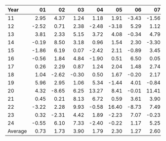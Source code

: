 | Year    |               01   |               02   |               03   |               04   |               05   |               06   |               07   |               08   |               09   |               10   |               11   |               12   |     Average       |     Yearly       |
|:--------|-------------------:|-------------------:|-------------------:|-------------------:|-------------------:|-------------------:|-------------------:|-------------------:|-------------------:|-------------------:|-------------------:|-------------------:|------------------:|-----------------:|
| 11      |               2.95 |               4.37 |               1.24 |               1.18 |               1.91 |              -3.43 |              -1.56 |                    |              -2.47 |               3.83 |               5.06 |               3.98 |              1.55 |            18.61 |
| 12      |              -2.52 |               0.71 |               2.38 |              -2.48 |              -3.18 |               5.29 |               1.12 |               1.73 |               3.66 |              -0.09 |               0.62 |              -1.55 |              0.47 |             5.69 |
| 13      |               3.81 |               2.33 |               5.15 |               3.72 |               4.08 |              -0.34 |               4.79 |              -3.57 |               2.63 |               3.34 |               1.32 |               2.27 |              2.46 |            29.53 |
| 14      |              -0.19 |               8.50 |               3.18 |               0.96 |               1.54 |               2.30 |              -3.30 |               5.27 |              -2.39 |               3.88 |               3.39 |               0.51 |              1.97 |            23.64 |
| 15      |              -1.86 |               6.19 |               0.07 |              -2.42 |               2.11 |              -0.89 |               3.45 |              -7.46 |               5.08 |               3.88 |               1.80 |              -1.66 |              0.69 |             8.29 |
| 16      |              -0.56 |               1.84 |               4.84 |              -1.90 |               0.51 |               6.50 |               0.05 |              -1.25 |              -1.14 |              -1.76 |               2.93 |               2.13 |              1.02 |            12.19 |
| 17      |               0.26 |               2.29 |               0.87 |               1.24 |               2.04 |               1.48 |               2.74 |               0.46 |               2.51 |               3.61 |               1.72 |              -1.43 |              1.48 |            17.79 |
| 18      |               1.04 |              -2.62 |              -0.30 |               0.50 |               1.67 |              -0.20 |               2.17 |               2.51 |              -0.79 |              -6.51 |               4.75 |              -4.78 |             -0.21 |            -2.56 |
| 19      |               5.96 |               2.95 |               1.06 |               5.34 |              -1.44 |               4.01 |              -0.84 |               4.11 |               2.59 |               0.94 |               1.59 |               2.20 |              2.37 |            28.47 |
| 20      |               4.32 |              -8.65 |               6.25 |              13.27 |               8.41 |              -0.01 |              11.41 |               6.21 |               1.04 |               1.92 |               1.43 |               1.72 |              3.94 |            47.32 |
| 21      |               0.45 |               0.21 |               8.13 |               6.72 |               0.59 |               3.61 |               3.90 |               2.99 |              -4.26 |               4.64 |               0.88 |               9.02 |              3.07 |            36.88 |
| 22      |              -3.22 |               2.28 |               9.93 |              -0.58 |              16.40 |              -8.73 |               7.49 |               1.30 |              -4.55 |              14.76 |               4.79 |              -1.54 |              3.19 |            38.33 |
| 23      |               0.32 |              -2.31 |               4.42 |               1.89 |              -2.23 |               7.07 |              -0.23 |               0.38 |              -4.41 |               0.12 |               5.68 |               2.35 |              1.09 |            13.05 |
| 24      |              -0.55 |               6.10 |               7.33 |              -2.40 |              -0.22 |               1.17 |               5.25 |               6.00 |               0.54 |              -2.83 |                    |                    |              2.04 |            24.47 |
| Average |               0.73 |               1.73 |               3.90 |               1.79 |               2.30 |               1.27 |               2.60 |               1.44 |              -0.14 |               2.12 |               2.77 |               1.02 |              1.80 |            21.55 |